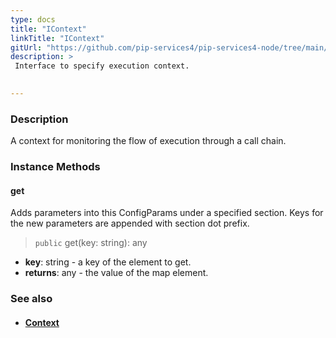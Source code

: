 ```yaml
---
type: docs
title: "IContext"
linkTitle: "IContext"
gitUrl: "https://github.com/pip-services4/pip-services4-node/tree/main/pip-services4-components-node"
description: > 
 Interface to specify execution context.

  
---
```


### Description
A context for monitoring the flow of execution through a call chain.

### Instance Methods  

#### get
Adds parameters into this ConfigParams under a specified section.
Keys for the new parameters are appended with section dot prefix.

> `public` get(key: string): any

- **key**: string - a key of the element to get.
- **returns**: any - the value of the map element.


### See also
- #### [Context](../context)
